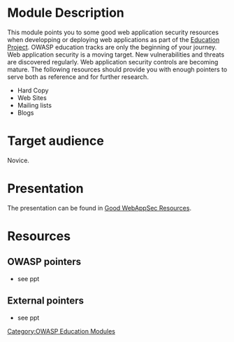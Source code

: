 # Module Description

This module points you to some good web application security resources
when developping or deploying web applications as part of the [Education
Project](:Category:OWASP_Education_Project "wikilink"). OWASP education
tracks are only the beginning of your journey. Web application security
is a moving target. New vulnerabilities and threats are discovered
regularly. Web application security controls are becoming mature. The
following resources should provide you with enough pointers to serve
both as reference and for further research.

  - Hard Copy
  - Web Sites
  - Mailing lists
  - Blogs

# Target audience

Novice.

# Presentation

The presentation can be found in [Good WebAppSec
Resources](:Image:Education_Module_Good_WebAppSec_Resources.ppt "wikilink").

# Resources

## OWASP pointers

  - see ppt

## External pointers

  - see ppt

[Category:OWASP Education
Modules](Category:OWASP_Education_Modules "wikilink")